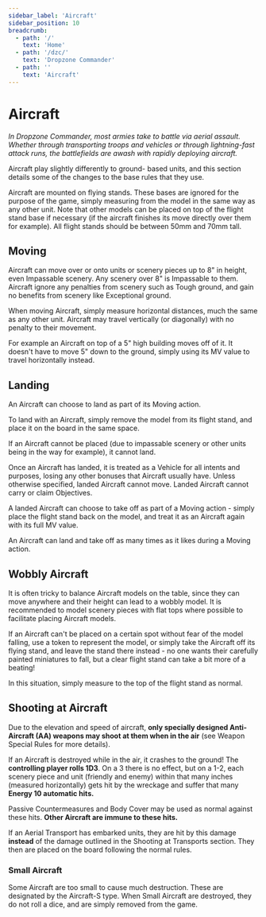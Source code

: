 ```yaml
---
sidebar_label: 'Aircraft'
sidebar_position: 10
breadcrumb:
  - path: '/'
    text: 'Home'
  - path: '/dzc/'
    text: 'Dropzone Commander'
  - path: ''
    text: 'Aircraft'
---
```


# Aircraft

_In Dropzone Commander, most armies take to battle via aerial assault. Whether through transporting troops and vehicles or through lightning-fast attack runs, the battlefields are awash with rapidly deploying aircraft._

Aircraft play slightly differently to ground- based units, and this section details some of the changes to the base rules that they use.

Aircraft are mounted on flying stands. These bases are ignored for the purpose of the game, simply measuring from the model in the same way as any other unit. Note that other models can be placed on top of the flight stand base if necessary (if the aircraft finishes its move directly over them for example). All flight stands should be between 50mm and 70mm tall.

## Moving

Aircraft can move over or onto units or scenery pieces up to 8" in height, even Impassable scenery. Any scenery over 8" is Impassable to them. Aircraft ignore any penalties from scenery such as Tough ground, and gain no benefits from scenery like Exceptional ground.

When moving Aircraft, simply measure horizontal distances, much the same as any other unit. Aircraft may travel vertically (or diagonally) with no penalty to their movement.

For example an Aircraft on top of a 5" high building moves off of it. It doesn't have to move 5" down to the ground, simply using its MV value to travel horizontally instead.

## Landing

An Aircraft can choose to land as part of its Moving action.

To land with an Aircraft, simply remove the model from its flight stand, and place it on the board in the same space.

If an Aircraft cannot be placed (due to impassable scenery or other units being in the way for example), it cannot land.

Once an Aircraft has landed, it is treated as a Vehicle for all intents and purposes, losing any other bonuses that Aircraft usually have. Unless otherwise specified, landed Aircraft cannot move. Landed Aircraft cannot carry or claim Objectives.

A landed Aircraft can choose to take off as part of a Moving action - simply place the flight stand back on the model, and treat it as an Aircraft again with its full MV value.

An Aircraft can land and take off as many times as it likes during a Moving action.

## Wobbly Aircraft

It is often tricky to balance Aircraft models on the table, since they can move anywhere and their height can lead to a wobbly model. It is recommended to model scenery pieces with flat tops where possible to facilitate placing Aircraft models.

If an Aircraft can't be placed on a certain spot without fear of the model falling, use a token to represent the model, or simply take the Aircraft off its flying stand, and leave the stand there instead - no one wants their carefully painted miniatures to fall, but a clear flight stand can take a bit more of a beating!

In this situation, simply measure to the top of the flight stand as normal.

## Shooting at Aircraft

Due to the elevation and speed of aircraft, **only specially designed Anti-Aircraft (AA) weapons may shoot at them when in the air** (see Weapon Special Rules for more details).

If an Aircraft is destroyed while in the air, it crashes to the ground! The **controlling player rolls 1D3**. On a 3 there is no effect, but on a 1-2, each scenery piece and unit (friendly and enemy) within that many inches (measured horizontally) gets hit by the wreckage and suffer that many **Energy 10 automatic hits.**

Passive Countermeasures and Body Cover may be used as normal against these hits. **Other Aircraft are immune to these hits.**

If an Aerial Transport has embarked units, they are hit by this damage **instead** of the damage outlined in the Shooting at Transports section. They then are placed on the board following the normal rules.

### Small Aircraft

Some Aircraft are too small to cause much destruction. These are designated by the Aircraft-S type. When Small Aircraft are destroyed, they do not roll a dice, and are simply removed from the game.
